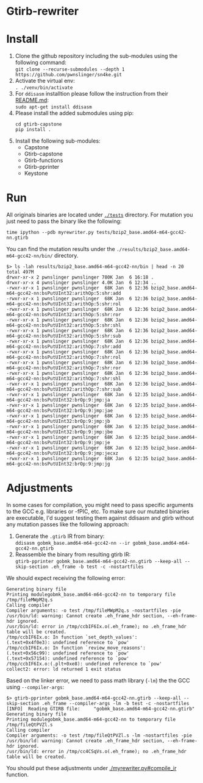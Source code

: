 # Gtirb-rewriter

# Install
1. Clone the github repository including the sub-modules using the following command:  
`git clone --recurse-submodules --depth 1 https://github.com/pwnslinger/sn4ke.git`
2.  Activate the virtual env:  
`. ./venv/bin/activate`  
3. For `ddisasm` installtion please follow the instruction from their [README.md](https://github.com/GrammaTech/ddisasm):  
`sudo apt-get install ddisasm`
4. Please install the added submodules using pip:  
    ```
    cd gtirb-capstone
    pip install .
    ```
5. Install the following sub-modules:  
    * Capstone
    * Gtirb-capstone
    * Gtirb-functions
    * Gtirb-pprinter
    * Keystone

# Run
All originals binaries are located under [`./tests`](./tests) directory. For mutation you just need to pass the binary like the following: 

`time ipython --pdb myrewriter.py tests/bzip2_base.amd64-m64-gcc42-nn.gtirb`

You can find the mutation results under the `./results/bzip2_base.amd64-m64-gcc42-nn/bin/` directory. 

```
$> ls -lah results/bzip2_base.amd64-m64-gcc42-nn/bin | head -n 20
total 497M
drwxr-xr-x 2 pwnslinger pwnslinger 780K Jan  6 16:18 .
drwxr-xr-x 4 pwnslinger pwnslinger 4.0K Jan  6 12:34 ..
-rwxr-xr-x 1 pwnslinger pwnslinger  68K Jan  6 12:36 bzip2_base.amd64-m64-gcc42-nn:bsPutUInt32:arithOp:5:shr:add
-rwxr-xr-x 1 pwnslinger pwnslinger  68K Jan  6 12:36 bzip2_base.amd64-m64-gcc42-nn:bsPutUInt32:arithOp:5:shr:rol
-rwxr-xr-x 1 pwnslinger pwnslinger  68K Jan  6 12:36 bzip2_base.amd64-m64-gcc42-nn:bsPutUInt32:arithOp:5:shr:ror
-rwxr-xr-x 1 pwnslinger pwnslinger  68K Jan  6 12:36 bzip2_base.amd64-m64-gcc42-nn:bsPutUInt32:arithOp:5:shr:shl
-rwxr-xr-x 1 pwnslinger pwnslinger  68K Jan  6 12:36 bzip2_base.amd64-m64-gcc42-nn:bsPutUInt32:arithOp:5:shr:sub
-rwxr-xr-x 1 pwnslinger pwnslinger  68K Jan  6 12:36 bzip2_base.amd64-m64-gcc42-nn:bsPutUInt32:arithOp:7:shr:add
-rwxr-xr-x 1 pwnslinger pwnslinger  68K Jan  6 12:36 bzip2_base.amd64-m64-gcc42-nn:bsPutUInt32:arithOp:7:shr:rol
-rwxr-xr-x 1 pwnslinger pwnslinger  68K Jan  6 12:36 bzip2_base.amd64-m64-gcc42-nn:bsPutUInt32:arithOp:7:shr:ror
-rwxr-xr-x 1 pwnslinger pwnslinger  68K Jan  6 12:36 bzip2_base.amd64-m64-gcc42-nn:bsPutUInt32:arithOp:7:shr:shl
-rwxr-xr-x 1 pwnslinger pwnslinger  68K Jan  6 12:36 bzip2_base.amd64-m64-gcc42-nn:bsPutUInt32:arithOp:7:shr:sub
-rwxr-xr-x 1 pwnslinger pwnslinger  68K Jan  6 12:35 bzip2_base.amd64-m64-gcc42-nn:bsPutUInt32:brOp:9:jmp:ja
-rwxr-xr-x 1 pwnslinger pwnslinger  68K Jan  6 12:35 bzip2_base.amd64-m64-gcc42-nn:bsPutUInt32:brOp:9:jmp:jae
-rwxr-xr-x 1 pwnslinger pwnslinger  68K Jan  6 12:35 bzip2_base.amd64-m64-gcc42-nn:bsPutUInt32:brOp:9:jmp:jb
-rwxr-xr-x 1 pwnslinger pwnslinger  68K Jan  6 12:35 bzip2_base.amd64-m64-gcc42-nn:bsPutUInt32:brOp:9:jmp:jbe
-rwxr-xr-x 1 pwnslinger pwnslinger  68K Jan  6 12:35 bzip2_base.amd64-m64-gcc42-nn:bsPutUInt32:brOp:9:jmp:je
-rwxr-xr-x 1 pwnslinger pwnslinger  68K Jan  6 12:35 bzip2_base.amd64-m64-gcc42-nn:bsPutUInt32:brOp:9:jmp:jecxz
-rwxr-xr-x 1 pwnslinger pwnslinger  68K Jan  6 12:35 bzip2_base.amd64-m64-gcc42-nn:bsPutUInt32:brOp:9:jmp:jg

```


# Adjustments
In some cases for compilation, you might need to pass specific arguments to the GCC e.g. libraries or -fPIC, etc. To make sure our mutated binaries are executable, I'd suggest testing them against ddisasm and gtirb without any mutation passes like the following approach:

1. Generate the `.gtirb` IR from binary:  
`ddisasm gobmk_base.amd64-m64-gcc42-nn --ir gobmk_base.amd64-m64-gcc42-nn.gtirb`  
2. Reassemble the binary from resulting gtirb IR:  
`gtirb-pprinter gobmk_base.amd64-m64-gcc42-nn.gtirb --keep-all --skip-section .eh_frame -b test -c -nostartfiles`  

We should expect receiving the following error: 

```
Generating binary file
Printing modulegobmk_base.amd64-m64-gcc42-nn to temporary file /tmp/fileMWpM2q.s
Calling compiler
Compiler arguments: -o test /tmp/fileMWpM2q.s -nostartfiles -pie 
/usr/bin/ld: warning: Cannot create .eh_frame_hdr section, --eh-frame-hdr ignored.
/usr/bin/ld: error in /tmp/ccbIF6Ix.o(.eh_frame); no .eh_frame_hdr table will be created.
/tmp/ccbIF6Ix.o: In function `set_depth_values':
(.text+0x4f0e3): undefined reference to `pow'
/tmp/ccbIF6Ix.o: In function `review_move_reasons':
(.text+0x56c99): undefined reference to `pow'
(.text+0x57154): undefined reference to `pow'
/tmp/ccbIF6Ix.o:(.plt+0xe8): undefined reference to `pow'
collect2: error: ld returned 1 exit status
```

Based on the linker error, we need to pass math library (`-lm`) the the GCC using `--compiler-args`:  

```
$> gtirb-pprinter gobmk_base.amd64-m64-gcc42-nn.gtirb --keep-all --skip-section .eh_frame --compiler-args -lm -b test -c -nostartfiles 
[INFO]  Reading GTIRB file:     "gobmk_base.amd64-m64-gcc42-nn.gtirb"
Generating binary file
Printing modulegobmk_base.amd64-m64-gcc42-nn to temporary file /tmp/fileQtPVZl.s
Calling compiler
Compiler arguments: -o test /tmp/fileQtPVZl.s -lm -nostartfiles -pie 
/usr/bin/ld: warning: Cannot create .eh_frame_hdr section, --eh-frame-hdr ignored.
/usr/bin/ld: error in /tmp/cc4CSqVs.o(.eh_frame); no .eh_frame_hdr table will be created.
```  

You should put these adjustments under [./myrewriter.py#compile_ir](./myrewriter.py#L184-L194) function. 
